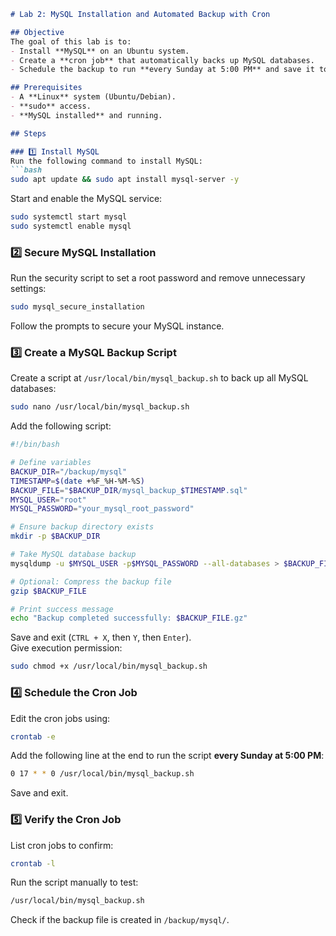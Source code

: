 ```md
# Lab 2: MySQL Installation and Automated Backup with Cron  

## Objective  
The goal of this lab is to:  
- Install **MySQL** on an Ubuntu system.  
- Create a **cron job** that automatically backs up MySQL databases.  
- Schedule the backup to run **every Sunday at 5:00 PM** and save it to a specific location.  

## Prerequisites  
- A **Linux** system (Ubuntu/Debian).  
- **sudo** access.  
- **MySQL installed** and running.  

## Steps  

### 1️⃣ Install MySQL  
Run the following command to install MySQL:  
```bash
sudo apt update && sudo apt install mysql-server -y
```
Start and enable the MySQL service:  
```bash
sudo systemctl start mysql
sudo systemctl enable mysql
```

### 2️⃣ Secure MySQL Installation  
Run the security script to set a root password and remove unnecessary settings:  
```bash
sudo mysql_secure_installation
```
Follow the prompts to secure your MySQL instance.  

### 3️⃣ Create a MySQL Backup Script  
Create a script at `/usr/local/bin/mysql_backup.sh` to back up all MySQL databases:  
```bash
sudo nano /usr/local/bin/mysql_backup.sh
```
Add the following script:  
```bash
#!/bin/bash

# Define variables
BACKUP_DIR="/backup/mysql"
TIMESTAMP=$(date +%F_%H-%M-%S)
BACKUP_FILE="$BACKUP_DIR/mysql_backup_$TIMESTAMP.sql"
MYSQL_USER="root"
MYSQL_PASSWORD="your_mysql_root_password"

# Ensure backup directory exists
mkdir -p $BACKUP_DIR

# Take MySQL database backup
mysqldump -u $MYSQL_USER -p$MYSQL_PASSWORD --all-databases > $BACKUP_FILE

# Optional: Compress the backup file
gzip $BACKUP_FILE

# Print success message
echo "Backup completed successfully: $BACKUP_FILE.gz"
```
Save and exit (`CTRL + X`, then `Y`, then `Enter`).  
Give execution permission:  
```bash
sudo chmod +x /usr/local/bin/mysql_backup.sh
```

### 4️⃣ Schedule the Cron Job  
Edit the cron jobs using:  
```bash
crontab -e
```
Add the following line at the end to run the script **every Sunday at 5:00 PM**:  
```bash
0 17 * * 0 /usr/local/bin/mysql_backup.sh
```
Save and exit.  

### 5️⃣ Verify the Cron Job  
List cron jobs to confirm:  
```bash
crontab -l
```
Run the script manually to test:  
```bash
/usr/local/bin/mysql_backup.sh
```
Check if the backup file is created in `/backup/mysql/`.  

